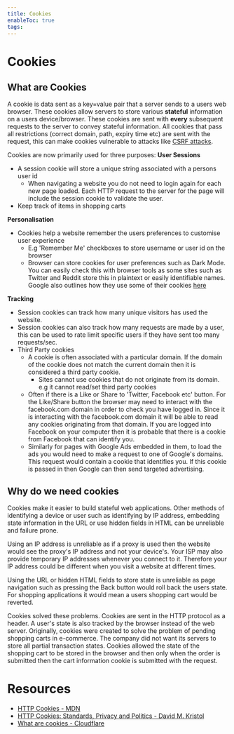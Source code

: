 ```yaml
---
title: Cookies
enableToc: true
tags:
---
```

# Cookies
## What are Cookies
A cookie is data sent as a key=value pair  that a server sends to a users web browser. These cookies allow servers to store various **stateful** information on a users device/browser. These cookies are sent with **every** subsequent requests to the server to convey stateful information. All cookies that pass all restrictions (correct domain, path, expiry time etc) are sent with the request, this can make cookies vulnerable to attacks like [CSRF attacks](https://owasp.org/www-community/attacks/csrf).

Cookies are now primarily used for three purposes:
**User Sessions**
- A session cookie will store a unique string associated with a persons user id
	- When navigating a website you do not need to login again for each new page loaded. Each HTTP request to the server for the page will include the session cookie to validate the user.
- Keep track of items in shopping carts

**Personalisation**
- Cookies help a website remember the users preferences to customise user experience
	- E.g 'Remember Me' checkboxes to store username or user id on the browser
	- Browser can store cookies for user preferences such as Dark Mode. You can easily check this with browser tools as some sites such as Twitter and Reddit store this in plaintext or easily identifiable names. Google also outlines how they use some of their cookies [here](https://policies.google.com/technologies/cookies?hl=en-US#types-of-cookies)
	
**Tracking**
- Session cookies can track how many unique visitors has used the website.
- Session cookies can also track how many requests are made by a user, this can be used to rate limit specific users if they have sent too many requests/sec.
- Third Party cookies
	- A cookie is often associated with a particular domain. If the domain of the cookie does not match the current domain then it is considered a third party cookie.
		- Sites cannot use cookies that do not originate from its domain. e.g it cannot read/set third party cookies
	- Often if there is a Like or Share to 'Twitter, Facebook etc' button. For the Like/Share button the browser may need to interact with the facebook.com domain in order to check you have logged in. Since it is interacting with the facebook.com domain it will be able to read any cookies originating from that domain. If you are logged into Facebook on your computer then it is probable that there is a cookie from Facebook that can identify you. 
	- Similarly for pages with Google Ads embedded in them, to load the ads you would need to make a request to one of Google's domains. This request would contain a cookie that identifies you. If this cookie is passed in then Google can then send targeted advertising. 
## Why do we need cookies
Cookies make it easier to build stateful web applications. Other methods of identifying a device or user such as identifying by IP address, embedding state information in the URL or use hidden fields in HTML can be unreliable and failure prone. 

Using an IP address is unreliable as if a proxy is used then the website would see the proxy's IP address and not your device's. Your ISP may also provide temporary IP addresses whenever you connect to it. Therefore your IP address could be different when you visit a website at different times.  

Using the URL or hidden HTML fields to store state  is unreliable as page navigation such as pressing the Back button would roll back the users state. For shopping applications it would mean a users shopping cart would be reverted. 

Cookies solved these problems. Cookies are sent in the HTTP protocol as a header. A user's state is also tracked by the browser instead of the web server. Originally, cookies were created to solve the problem of pending shopping carts in e-commerce. The company did not want its servers to store all partial transaction states. Cookies allowed the state of the shopping cart to be stored in the browser and then only when the order is submitted then the cart information cookie is submitted with the request.   
# Resources
- [HTTP Cookies - MDN](https://developer.mozilla.org/en-US/docs/Web/HTTP/Cookies)
- [HTTP Cookies: Standards, Privacy and Politics - David M. Kristol](https://arxiv.org/pdf/cs/0105018.pdf)
- [What are cookies - Cloudflare](https://www.cloudflare.com/learning/privacy/what-are-cookies/)